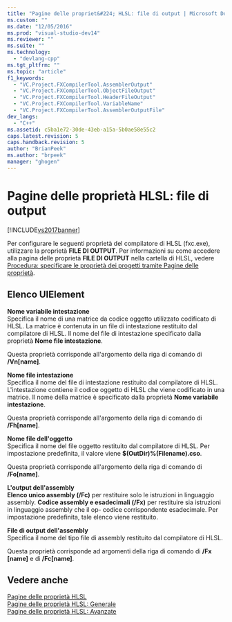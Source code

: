 ```yaml
---
title: "Pagine delle propriet&#224; HLSL: file di output | Microsoft Docs"
ms.custom: ""
ms.date: "12/05/2016"
ms.prod: "visual-studio-dev14"
ms.reviewer: ""
ms.suite: ""
ms.technology: 
  - "devlang-cpp"
ms.tgt_pltfrm: ""
ms.topic: "article"
f1_keywords: 
  - "VC.Project.FXCompilerTool.AssemblerOutput"
  - "VC.Project.FXCompilerTool.ObjectFileOutput"
  - "VC.Project.FXCompilerTool.HeaderFileOutput"
  - "VC.Project.FXCompilerTool.VariableName"
  - "VC.Project.FXCompilerTool.AssemblerOutputFile"
dev_langs: 
  - "C++"
ms.assetid: c5ba1e72-30de-43eb-a15a-5b0ae58e55c2
caps.latest.revision: 5
caps.handback.revision: 5
author: "BrianPeek"
ms.author: "brpeek"
manager: "ghogen"
---
```

# Pagine delle propriet&#224; HLSL: file di output
[!INCLUDE[vs2017banner](../assembler/inline/includes/vs2017banner.md)]

Per configurare le seguenti proprietà del compilatore di HLSL \(fxc.exe\), utilizzare la proprietà **FILE DI OUTPUT**.  Per informazioni su come accedere alla pagina delle proprietà **FILE DI OUTPUT** nella cartella di HLSL, vedere [Procedura: specificare le proprietà dei progetti tramite Pagine delle proprietà](../misc/how-to-specify-project-properties-with-property-pages.md).  
  
## Elenco UIElement  
 **Nome variabile intestazione**  
 Specifica il nome di una matrice da codice oggetto utilizzato codificato di HLSL.  La matrice è contenuta in un file di intestazione restituito dal compilatore di HLSL.  Il nome del file di intestazione specificato dalla proprietà **Nome file intestazione**.  
  
 Questa proprietà corrisponde all'argomento della riga di comando di **\/Vn\[name\]**.  
  
 **Nome file intestazione**  
 Specifica il nome del file di intestazione restituito dal compilatore di HLSL.  L'intestazione contiene il codice oggetto di HLSL che viene codificato in una matrice.  Il nome della matrice è specificato dalla proprietà **Nome variabile intestazione**.  
  
 Questa proprietà corrisponde all'argomento della riga di comando di **\/Fh\[name\]**.  
  
 **Nome file dell'oggetto**  
 Specifica il nome del file oggetto restituito dal compilatore di HLSL.  Per impostazione predefinita, il valore viene **$\(OutDir\)%\(Filename\).cso**.  
  
 Questa proprietà corrisponde all'argomento della riga di comando di **\/Fo\[name\]**.  
  
 **L'output dell'assembly**  
 **Elenco unico assembly \(\/Fc\)** per restituire solo le istruzioni in linguaggio assembly.  **Codice assembly e esadecimali \(\/Fx\)** per restituire sia istruzioni in linguaggio assembly che il op\- codice corrispondente esadecimale.  Per impostazione predefinita, tale elenco viene restituito.  
  
 **File di output dell'assembly**  
 Specifica il nome del tipo file di assembly restituito dal compilatore di HLSL.  
  
 Questa proprietà corrisponde ad argomenti della riga di comando di **\/Fx \[name\]** e di **\/Fc\[name\]**.  
  
## Vedere anche  
 [Pagine delle proprietà HLSL](../ide/hlsl-property-pages.md)   
 [Pagine delle proprietà HLSL: Generale](../ide/hlsl-property-pages-general.md)   
 [Pagine delle proprietà HLSL: Avanzate](../ide/hlsl-property-pages-advanced.md)